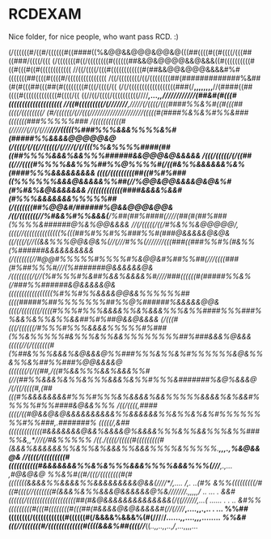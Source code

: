 # RCDEXAM
Nice folder, for nice people, who want pass RCD. :)

(/((((((#/((#/((((((#((####((%&@@&&@@@&@@&@(((##((((#((#((((/(((##((###/((((/(((
(/(((((((#((/((((((((#((((((##&&@&@@@@&&@&&&((#((((((((((#((#(((#((#((((((((((((
//((/((((/(((#((((((((((((#(##&&@@&@@@&&&&#%#(((((((##((((#((((#/(((((((((((((((
/((/((((((((/((/((((((((##(#############%&##(#(#(((##(((##(#((((((((#(((/((((/((
(/(/((((((((((((((((((###(/****,,,,,,,,****//(####((##((((#(((((((((((((#((((/((
((//((/((((/((((((((((////****,...,,*////////////(##&#(#(((#((((((((((((((((((((
//((#(((((((((/(/////******//**,**/////(/((((/(((####%%&%#((#(((##((((/((((((((/
(#/((((((/(//(((//*//*/////////////////(((((#(####%&%&%#%%&###(((((((###%%%%%###
/(((((((((((#(//////(//(/(///******////(((((%###%%%&&&%%%%&%#(#####%%&&&&@@@@@&@
(/((((/(/((//(((((/(////(/(/(((%%&%%%%####(##((##%%%%&&&%&&%%%######&&@@@&@&&&&&
/(((/(((((/(/((##((///((((#%%%%&&%%%##%%@%%%%#(/((#&%%&&&&&&%&%(####%%%&&&&&&&&&
((((/(((((((((##((#%#%###((%%%%%%&&&@&&&&&%%##(//%@@&@@&&&&@&@&%#(#%#&%&@&&&&&&&
/((((((((((((####&&&&%&&#(#%%%&&&&&&&%%%%%##(/(((((((##%@@&#**/######%@&&@@@&@@&
/((/(((((((//%#&&%#%%&&&(**/%##(##%####(//**//(##(#(##%###(%%%%&######@%&%@@&&&&
//(/(((((/((/#%&%%&@@@@@/,*((((//((((((((((((((%(((##%#%%#%%###%%#(###@&&&&&@&@&
((/(((/(//((&&%%%@@&@&%(/*/(///#%%(///////(((###((###%%#%(#&%%(%######&&&&&&&&&&
(/(((((((//#@@#%%%%%#%%%%#%&@@&#%##%%##(///((((###(#%##%%%#///(%#######@&&&&&&@&
/((((((((/(//(%#%%%#%&##%&&%&&&&%#////###((((((#(#####%%&%(/###%%######&@&&&&&@&
(((((((((((((((((%#%%#%%&&&&@@&&%%%%%%##((((#####%##%%%%%%%##%%@%######%&&&&&@@&
((((/(((((((/((((#%%%#%%%&&&&%%&%&&&%%%&%%####%%%###%%&&%&%%&%%&&##%#%##@&&@&&&&
(/(((#(((/((((((/#%%%#%%%&&&&%%%%%#%###(%%&%%%%%#&%%%&%%&&%%%%%%%%##%###&&&%@&&&
(((((//(/(((((((#(%##&%%%&&&%&@&&&@%%###%%%&%%&%#%%%%%%&@&%%&%%&%##%%###%@@&&&&@
(((((((/(/((##,/((#%&&%%%&&%&&&%%#(//(##%%&&&%&%%&%%%&&&%&%%#%%%&#######%&@%&&&@
/(/((/((((#,*(##(((#%&&&&&&&&#%%%#%%%&%&&&&%&&%%%%%&&&&%&%&&#%%%%%#%%####&@&&%%%
/((/((((*,####((((/((#@&&@&@&&&&&&&&&&%%&&&&&&%%&%%&%&%#%%%%%%%%#%%###,.#######%
(((((/,&##(((((((((((((#&&&&&&&@&&%&&&&@%&&&&%%%&%%&&%%%&%%###%%&,,*///(/#&%%%%%
/((./((((/(((((#(((((((((#(&&&%&&&&&&%%&%%&%&&&%%&&&%%%%&%%%%%.*****,,,.,%&@&&@&
//*((((/(((((((((#(((((((((((#&&&&&&&%%&%&%%%&&&%%%%&&&%%%(/*//***,.,... ,#@&@&@
%%&%#((#/(((/((((((((#(#(((((((&&&&%%&&&&%%&&&&&&&&&@&&(////*/**,.... /,.  ..(#%
&%%(((((((((/#((#((((//(((((((#(&&&%&%%&&&@&&&&&&@%&///////**.,,,,,/ .. ...   . 
&&#((((((/(((((((((((((((((((##(#&@&&&&&&&&&&&&&&(/((//////*,...( ...... . .  ..
&#%%(((((((((#(((#((((((((#(((##(#&&&&@&@&&&&&#(//(//*//***,....,,.,..    .  ...
%%##((((((((/((((((((((((#((((((#(/&&&&%&&&%(#(///**/**/*......,,....,,,........
%%&#(((//(((((((#/(((((((((((((#((((&&&%##((((//***((*..,,..,*,..,*/*,...,,,,...
